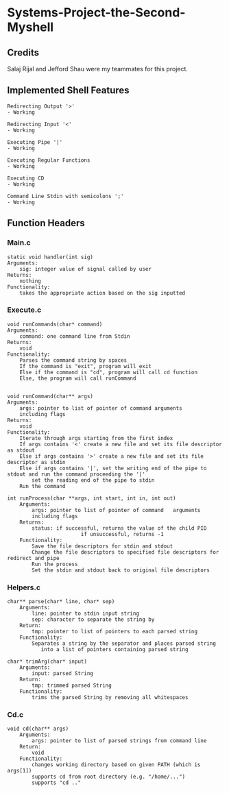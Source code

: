 # Systems-Project-the-Second-Myshell

## Credits ##
Salaj Rijal and Jefford Shau were my teammates for this project.

## Implemented Shell Features ##
	Redirecting Output '>'
	- Working

	Redirecting Input '<'
	- Working

	Executing Pipe '|'
	- Working

	Executing Regular Functions
	- Working

	Executing CD
	- Working

	Command Line Stdin with semicolons ';'
	- Working

## Function Headers ##

### Main.c ###
	static void handler(int sig)
	Arguments:
		sig: integer value of signal called by user
	Returns:
    	nothing
	Functionality:
    	takes the appropriate action based on the sig inputted

### Execute.c ###
	void runCommands(char* command)  
	Arguments:  
		command: one command line from Stdin  
	Returns:  
		void  
	Functionality:  
		Parses the command string by spaces  
		If the command is "exit", program will exit  
		Else if the command is "cd", program will call cd function  
		Else, the program will call runCommand  


	void runCommand(char** args)  
	Arguments:  
		args: pointer to list of pointer of command arguments  
		including flags  
	Returns:  
		void  
	Functionality:  
		Iterate through args starting from the first index  
		If args contains '<' create a new file and set its file descriptor as stdout  
		Else if args contains '>' create a new file and set its file descriptor as stdin  
		Else if args contains '|', set the writing end of the pipe to stdout and run the command proceeding the '|'  
			set the reading end of the pipe to stdin  
		Run the command  

  	int runProcess(char **args, int start, int in, int out)  
		Arguments:  
			args: pointer to list of pointer of command   arguments  
			including flags  
		Returns:  
			status: if successful, returns the value of the child PID  
							if unsuccessful, returns -1  
		Functionality:  
			Save the file descriptors for stdin and stdout  
			Change the file descriptors to specified file descriptors for redirect and pipe  
			Run the process  
			Set the stdin and stdout back to original file descriptors  

### Helpers.c ###
	char** parse(char* line, char* sep)  
		Arguments:  
			line: pointer to stdin input string  
			sep: character to separate the string by  
		Return:  
			tmp: pointer to list of pointers to each parsed string  
		Functionality:  
			Separates a string by the separator and places parsed string  
			   into a list of pointers containing parsed string  

	char* trimArg(char* input)   
		Arguments:  
			input: parsed String  
		Return:  
			tmp: trimmed parsed String  
		Functionality:  
			trims the parsed String by removing all whitespaces  

### Cd.c ###
	void cd(char** args)
    	Arguments:
      		args: pointer to list of parsed strings from command line
    	Return:
      		void
   		Functionality:
			changes working directory based on given PATH (which is args[1])
			supports cd from root directory (e.g. "/home/...")
			supports "cd .."

